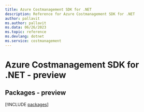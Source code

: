 ```yaml
---
title: Azure Costmanagement SDK for .NET
description: Reference for Azure Costmanagement SDK for .NET
author: pallavit
ms.author: pallavit
ms.data: 06/26/2023
ms.topic: reference
ms.devlang: dotnet
ms.service: costmanagement
---
```

# Azure Costmanagement SDK for .NET - preview
## Packages - preview
[!INCLUDE [packages](costmanagement-index.md)]